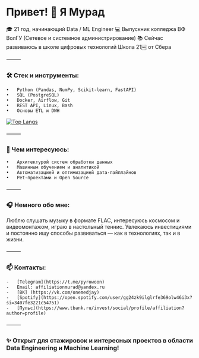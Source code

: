 # Привет! 👋 Я Мурад

🎓 21 год, начинающий Data / ML Engineer
💻 Выпускник колледжа ВФ ВолГУ (Сетевое и системное администрирование)
📚 Сейчас развиваюсь в школе цифровых технологий Школа 21￼ от Сбера

⸻

### 🛠️ Стек и инструменты:

    •	Python (Pandas, NumPy, Scikit-learn, FastAPI)
    •	SQL (PostgreSQL)
    •	Docker, Airflow, Git
    •	REST API, Linux, Bash
    •	Основы ETL и DWH

[![Top Langs](https://github-readme-stats.vercel.app/api/top-langs/?username=affiliation24&layout=donut)](https://github.com/affiliation24/github-readme-stats)

⸻

### 🚀 Чем интересуюсь:

    •	Архитектурой систем обработки данных
    •	Машинным обучением и аналитикой
    •	Автоматизацией и оптимизацией дата-пайплайнов
    •	Pet-проектами и Open Source

⸻

### 🎧 Немного обо мне:

Люблю слушать музыку в формате FLAC, интересуюсь космосом и видеомонтажом, играю в настольный теннис.
Увлекаюсь инвестициями и постоянно ищу способы развиваться — как в технологиях, так и в жизни.

⸻

### 📫 Контакты:

    -   [Telegram](https://t.me/pyrowoon)
    -	Email: affiliationmurad@yandex.ru
    -   [ВК] (https://vk.com/onemedjay)
    -   [Spotify](https://open.spotify.com/user/gg24zk9ilglrfe369olw46i3x?si=3407fe3221c54751)
    -   [Пульс](https://www.tbank.ru/invest/social/profile/affiliation?author=profile)

⸻

### ✨ Открыт для стажировок и интересных проектов в области Data Engineering и Machine Learning!
